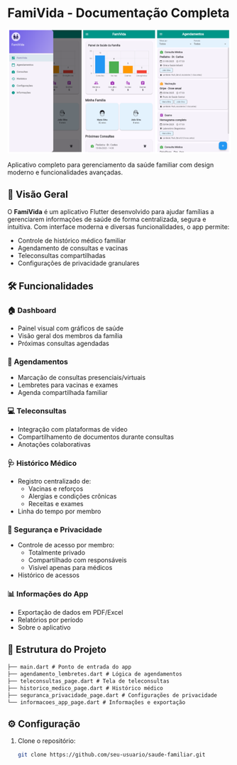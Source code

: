 # FamiVida - Documentação Completa

![Banner do App](image.png)

Aplicativo completo para gerenciamento da saúde familiar com design moderno e funcionalidades avançadas.

## 🌟 Visão Geral

O **FamiVida** é um aplicativo Flutter desenvolvido para ajudar famílias a gerenciarem informações de saúde de forma centralizada, segura e intuitiva. Com interface moderna e diversas funcionalidades, o app permite:

- Controle de histórico médico familiar
- Agendamento de consultas e vacinas
- Teleconsultas compartilhadas
- Configurações de privacidade granulares

## 🛠 Funcionalidades

### 🏠 Dashboard
- Painel visual com gráficos de saúde
- Visão geral dos membros da família
- Próximas consultas agendadas

### 📅 Agendamentos
- Marcação de consultas presenciais/virtuais
- Lembretes para vacinas e exames
- Agenda compartilhada familiar

### 💻 Teleconsultas
- Integração com plataformas de vídeo
- Compartilhamento de documentos durante consultas
- Anotações colaborativas

### 🩺 Histórico Médico
- Registro centralizado de:
  - Vacinas e reforços
  - Alergias e condições crônicas
  - Receitas e exames
- Linha do tempo por membro

### 🔐 Segurança e Privacidade
- Controle de acesso por membro:
  - Totalmente privado
  - Compartilhado com responsáveis
  - Visível apenas para médicos
- Histórico de acessos

### 📊 Informações do App
- Exportação de dados em PDF/Excel
- Relatórios por período
- Sobre o aplicativo

## 📁 Estrutura do Projeto
```lib/
├── main.dart # Ponto de entrada do app
├── agendamento_lembretes.dart # Lógica de agendamentos
├── teleconsultas_page.dart # Tela de teleconsultas
├── historico_medico_page.dart # Histórico médico
├── seguranca_privacidade_page.dart # Configurações de privacidade
└── informacoes_app_page.dart # Informações e exportação
```

## ⚙️ Configuração

1. Clone o repositório:
   ```bash
   git clone https://github.com/seu-usuario/saude-familiar.git